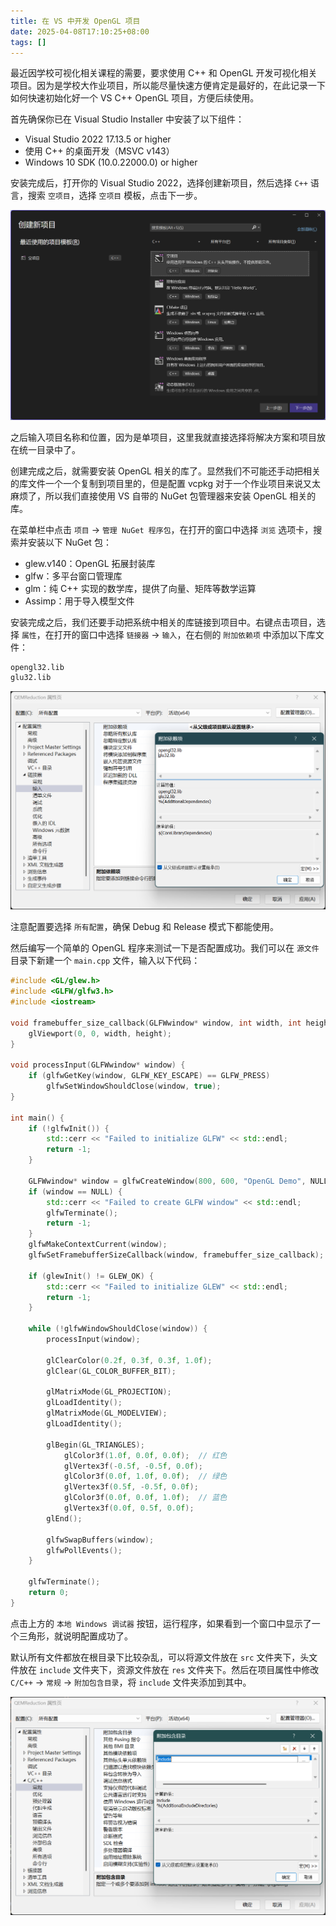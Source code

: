 ```yaml
---
title: 在 VS 中开发 OpenGL 项目
date: 2025-04-08T17:10:25+08:00
tags: []
---
```


最近因学校可视化相关课程的需要，要求使用 C++ 和 OpenGL 开发可视化相关项目。因为是学校大作业项目，所以能尽量快速方便肯定是最好的，在此记录一下如何快速初始化好一个 VS C++ OpenGL 项目，方便后续使用。

首先确保你已在 Visual Studio Installer 中安装了以下组件：

- Visual Studio 2022 17.13.5 or higher
- 使用 C++ 的桌面开发（MSVC v143）
- Windows 10 SDK (10.0.22000.0) or higher

安装完成后，打开你的 Visual Studio 2022，选择创建新项目，然后选择 `C++` 语言，搜索 `空项目`，选择 `空项目` 模板，点击下一步。

![](images/image.jpg)

之后输入项目名称和位置，因为是单项目，这里我就直接选择将解决方案和项目放在统一目录中了。

创建完成之后，就需要安装 OpenGL 相关的库了。显然我们不可能还手动把相关的库文件一个一个复制到项目里的，但是配置 vcpkg 对于一个作业项目来说又太麻烦了，所以我们直接使用 VS 自带的 NuGet 包管理器来安装 OpenGL 相关的库。

在菜单栏中点击 `项目` -> `管理 NuGet 程序包`，在打开的窗口中选择 `浏览` 选项卡，搜索并安装以下 NuGet 包：

- glew.v140：OpenGL 拓展封装库
- glfw：多平台窗口管理库
- glm：纯 C++ 实现的数学库，提供了向量、矩阵等数学运算
- Assimp：用于导入模型文件

安装完成之后，我们还要手动把系统中相关的库链接到项目中。右键点击项目，选择 `属性`，在打开的窗口中选择 `链接器` -> `输入`，在右侧的 `附加依赖项` 中添加以下库文件：

```bash
opengl32.lib
glu32.lib
```

![](images/image-2.jpg)

注意配置要选择 `所有配置`，确保 Debug 和 Release 模式下都能使用。

然后编写一个简单的 OpenGL 程序来测试一下是否配置成功。我们可以在 `源文件` 目录下新建一个 `main.cpp` 文件，输入以下代码：

```cpp
#include <GL/glew.h>
#include <GLFW/glfw3.h>
#include <iostream>

void framebuffer_size_callback(GLFWwindow* window, int width, int height) {
    glViewport(0, 0, width, height);
}

void processInput(GLFWwindow* window) {
    if (glfwGetKey(window, GLFW_KEY_ESCAPE) == GLFW_PRESS)
        glfwSetWindowShouldClose(window, true);
}

int main() {
    if (!glfwInit()) {
        std::cerr << "Failed to initialize GLFW" << std::endl;
        return -1;
    }

    GLFWwindow* window = glfwCreateWindow(800, 600, "OpenGL Demo", NULL, NULL);
    if (window == NULL) {
        std::cerr << "Failed to create GLFW window" << std::endl;
        glfwTerminate();
        return -1;
    }
    glfwMakeContextCurrent(window);
    glfwSetFramebufferSizeCallback(window, framebuffer_size_callback);

    if (glewInit() != GLEW_OK) {
        std::cerr << "Failed to initialize GLEW" << std::endl;
        return -1;
    }

    while (!glfwWindowShouldClose(window)) {
        processInput(window);

        glClearColor(0.2f, 0.3f, 0.3f, 1.0f);
        glClear(GL_COLOR_BUFFER_BIT);

        glMatrixMode(GL_PROJECTION);
        glLoadIdentity();
        glMatrixMode(GL_MODELVIEW);
        glLoadIdentity();

        glBegin(GL_TRIANGLES);
            glColor3f(1.0f, 0.0f, 0.0f);  // 红色
            glVertex3f(-0.5f, -0.5f, 0.0f);
            glColor3f(0.0f, 1.0f, 0.0f);  // 绿色
            glVertex3f(0.5f, -0.5f, 0.0f);
            glColor3f(0.0f, 0.0f, 1.0f);  // 蓝色
            glVertex3f(0.0f, 0.5f, 0.0f);
        glEnd();

        glfwSwapBuffers(window);
        glfwPollEvents();
    }

    glfwTerminate();
    return 0;
}
```

点击上方的 `本地 Windows 调试器` 按钮，运行程序，如果看到一个窗口中显示了一个三角形，就说明配置成功了。

默认所有文件都放在根目录下比较杂乱，可以将源文件放在 `src` 文件夹下，头文件放在 `include` 文件夹下，资源文件放在 `res` 文件夹下。然后在项目属性中修改 `C/C++` -> `常规` -> `附加包含目录`，将 `include` 文件夹添加到其中。

![](images/image-1.jpg)